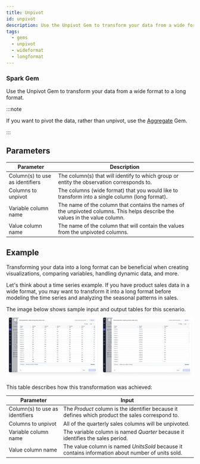 ```yaml
---
title: Unpivot
id: unpivot
description: Use the Unpivot Gem to transform your data from a wide format to a long format.
tags:
  - gems
  - unpivot
  - wideformat
  - longformat
---
```


<h3><span class="badge rounded-pill text-bg-light">Spark Gem</span></h3>

Use the Unpivot Gem to transform your data from a wide format to a long format.

:::note

If you want to pivot the data, rather than unpivot, use the [Aggregate](aggregate.md) Gem.

:::

## Parameters

| Parameter                       | Description                                                                                                                  |
| ------------------------------- | ---------------------------------------------------------------------------------------------------------------------------- |
| Column(s) to use as identifiers | The column(s) that will identify to which group or entity the observation corresponds to.                                    |
| Columns to unpivot              | The columns (wide format) that you would like to transform into a single column (long format).                               |
| Variable column name            | The name of the column that contains the names of the unpivoted columns. This helps describe the values in the value column. |
| Value column name               | The name of the column that will contain the values from the unpivoted columns.                                              |

## Example

Transforming your data into a long format can be beneficial when creating visualizations, comparing variables, handling dynamic data, and more.

Let's think about a time series example. If you have product sales data in a wide format, you may want to transform it into a long format before modeling the time series and analyzing the seasonal patterns in sales.

The image below shows sample input and output tables for this scenario.

![Wide and long formats of time series data](./img/unpivot-time-series.png)

This table describes how this transformation was achieved:

| Parameter                       | Input                                                                                             |
| ------------------------------- | ------------------------------------------------------------------------------------------------- |
| Column(s) to use as identifiers | The _Product_ column is the identifier because it defines which product the sales correspond to.  |
| Columns to unpivot              | All of the quarterly sales columns will be unpivoted.                                             |
| Variable column name            | The variable column is named _Quarter_ because it identifies the sales period.                    |
| Value column name               | The value column is named _UnitsSold_ because it contains information about number of units sold. |
